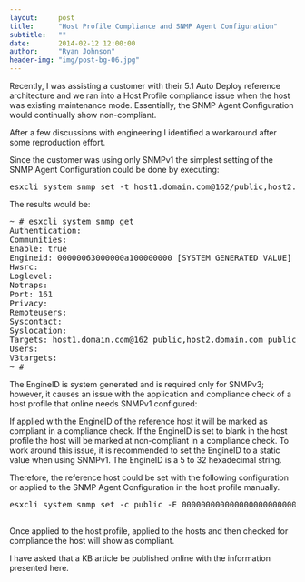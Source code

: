 ```yaml
---
layout:     post
title:      "Host Profile Compliance and SNMP Agent Configuration"
subtitle:   ""
date:       2014-02-12 12:00:00
author:     "Ryan Johnson"
header-img: "img/post-bg-06.jpg"
---
```


Recently, I was assisting a customer with their 5.1 Auto Deploy reference architecture and we ran into a Host Profile compliance issue when the host was existing maintenance mode. Essentially, the SNMP Agent Configuration would continually show non-compliant.

After a few discussions with engineering I identified a workaround after some reproduction effort.

Since the customer was using only SNMPv1 the simplest setting of the SNMP Agent Configuration could be done by executing:

<pre>
esxcli system snmp set -t host1.domain.com@162/public,host2.domain.com/public,host3.domain.com@162/public -e 1
</pre>
 
The results would be:

<pre>
~ # esxcli system snmp get
Authentication: 
Communities: 
Enable: true
Engineid: 00000063000000a100000000 [SYSTEM GENERATED VALUE]
Hwsrc: 
Loglevel: 
Notraps: 
Port: 161
Privacy: 
Remoteusers: 
Syscontact: 
Syslocation: 
Targets: host1.domain.com@162 public,host2.domain.com public,host3.domain.com@162 public
Users: 
V3targets: 
~ #
</pre>

The EngineID is system generated and is required only for SNMPv3; however, it causes an issue with the application and compliance check of a host profile that online needs SNMPv1 configured:

If applied with the EngineID of the reference host it will be marked as compliant in a compliance check.
If the EngineID is set to blank in the host profile the host will be marked at non-compliant in a compliance check.
To work around this issue, it is recommended to set the EngineID to a static value when using SNMPv1. The EngineID is a 5 to 32 hexadecimal string.

Therefore, the reference host could be set with the following configuration or applied to the SNMP Agent Configuration in the host profile manually.

<pre>esxcli system snmp set -c public -E 000000000000000000000000 -t host1.domain.com@162/public,host2.domain.com/public,host3.domain.com@162/public -L zone.domain.com -l info -y indications -e 1
 </pre>
 
Once applied to the host profile, applied to the hosts and then checked for compliance the host will show as compliant.

I have asked that a KB article be published online with the information presented here.